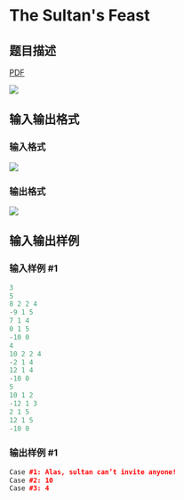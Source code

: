 # The Sultan&#039;s Feast

## 题目描述

[problemUrl]: https://uva.onlinejudge.org/index.php?option=com_onlinejudge&Itemid=8&category=25&page=show_problem&problem=2385

[PDF](https://uva.onlinejudge.org/external/113/p11390.pdf)

![](https://cdn.luogu.com.cn/upload/vjudge_pic/UVA11390/35cae13df45b99a0e53b1d399bfc3b4fa1a8c7cf.png)

## 输入输出格式

### 输入格式

![](https://cdn.luogu.com.cn/upload/vjudge_pic/UVA11390/bca214f2e10fb5ec84264cc6b434bd78caa44f36.png)

### 输出格式

![](https://cdn.luogu.com.cn/upload/vjudge_pic/UVA11390/694e54a7f1639083e12f95d745ade0cf36014b53.png)

## 输入输出样例

### 输入样例 #1

```cpp
3
5
8 2 2 4
-9 1 5
7 1 4
0 1 5
-10 0
4
10 2 2 4
-2 1 4
12 1 4
-10 0
5
10 1 2
-12 1 3
2 1 5
12 1 5
-10 0
```


### 输出样例 #1

```cpp
Case #1: Alas, sultan can’t invite anyone!
Case #2: 10
Case #3: 4
```


